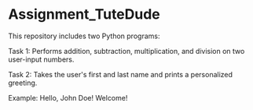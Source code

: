 # Assignment_TuteDude

This repository includes two Python programs:

Task 1: Performs addition, subtraction, multiplication, and division on two user-input numbers.

Task 2: Takes the user's first and last name and prints a personalized greeting.

Example: Hello, John Doe! Welcome!
